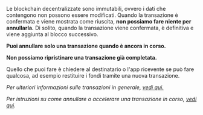 Le blockchain decentralizzate sono immutabili, ovvero i dati che contengono non possono essere modificati. Quando la transazione è confermata e viene mostrata come riuscita, **non possiamo fare niente per annullarla.** Di solito, quando la transazione viene confermata, è definitiva e viene aggiunta al blocco successivo. 


**Puoi annullare solo una transazione quando è ancora in corso.**


**Non possiamo ripristinare una transazione già completata.**


Quello che puoi fare è chiedere al destinatario o l'app ricevente se può fare qualcosa, ad esempio restituire i fondi tramite una nuova transazione.


*Per ulteriori informazioni sulle transazioni in generale, [vedi qui.](https://support.metamask.io/hc/en-us/articles/4410741657499-User-Guide-Transactions)*


*Per istruzioni su come annullare o accelerare una transazione in corso, [vedi qui](https://support.metamask.io/hc/en-us/articles/360015489251-How-to-speed-up-or-cancel-a-pending-transaction).*


 


 

